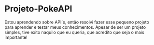 # Projeto-PokeAPI
Estou aprendendo sobre API´s, então resolvi fazer esse pequeno projeto para aprender e testar meus conhecimentos. Apesar de ser um projeto simples, tive exito naquilo que eu queria, que acredito que seja o mais importante!
